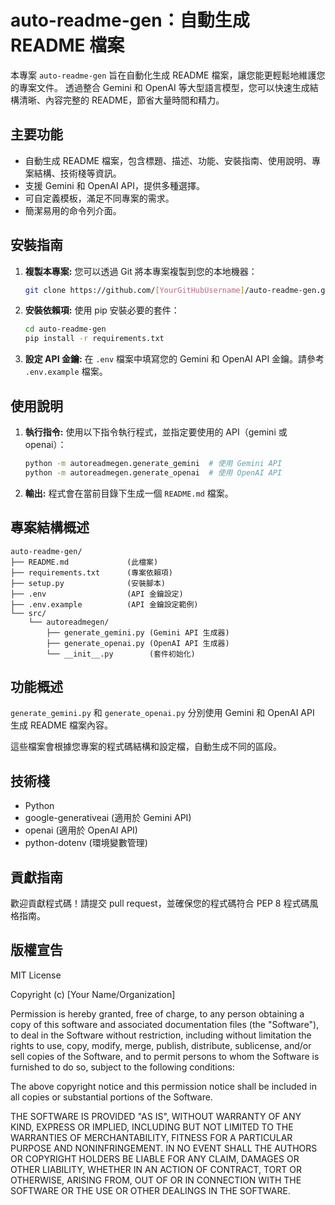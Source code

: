 # auto-readme-gen：自動生成 README 檔案

本專案 `auto-readme-gen` 旨在自動化生成 README 檔案，讓您能更輕鬆地維護您的專案文件。  透過整合 Gemini 和 OpenAI 等大型語言模型，您可以快速生成結構清晰、內容完整的 README，節省大量時間和精力。


## 主要功能

* 自動生成 README 檔案，包含標題、描述、功能、安裝指南、使用說明、專案結構、技術棧等資訊。
* 支援 Gemini 和 OpenAI API，提供多種選擇。
* 可自定義模板，滿足不同專案的需求。
* 簡潔易用的命令列介面。


## 安裝指南

1. **複製本專案:**  您可以透過 Git 將本專案複製到您的本地機器：

   ```bash
   git clone https://github.com/[YourGitHubUsername]/auto-readme-gen.git
   ```

2. **安裝依賴項:**  使用 pip 安裝必要的套件：

   ```bash
   cd auto-readme-gen
   pip install -r requirements.txt
   ```

3. **設定 API 金鑰:**  在 `.env` 檔案中填寫您的 Gemini 和 OpenAI API 金鑰。請參考 `.env.example` 檔案。


## 使用說明

1. **執行指令:** 使用以下指令執行程式，並指定要使用的 API（gemini 或 openai）：

   ```bash
   python -m autoreadmegen.generate_gemini  # 使用 Gemini API
   python -m autoreadmegen.generate_openai  # 使用 OpenAI API
   ```

2. **輸出:** 程式會在當前目錄下生成一個 `README.md` 檔案。


## 專案結構概述

```
auto-readme-gen/
├── README.md             (此檔案)
├── requirements.txt      (專案依賴項)
├── setup.py              (安裝腳本)
├── .env                  (API 金鑰設定)
├── .env.example          (API 金鑰設定範例)
└── src/
    └── autoreadmegen/
        ├── generate_gemini.py (Gemini API 生成器)
        ├── generate_openai.py (OpenAI API 生成器)
        └── __init__.py        (套件初始化)
```


## 功能概述

`generate_gemini.py` 和 `generate_openai.py` 分別使用 Gemini 和 OpenAI API 生成 README 檔案內容。

這些檔案會根據您專案的程式碼結構和設定檔，自動生成不同的區段。


## 技術棧

* Python
* google-generativeai (適用於 Gemini API)
* openai (適用於 OpenAI API)
* python-dotenv (環境變數管理)


## 貢獻指南

歡迎貢獻程式碼！請提交 pull request，並確保您的程式碼符合 PEP 8 程式碼風格指南。


## 版權宣告

MIT License

Copyright (c) [Your Name/Organization]

Permission is hereby granted, free of charge, to any person obtaining a copy
of this software and associated documentation files (the "Software"), to deal
in the Software without restriction, including without limitation the rights
to use, copy, modify, merge, publish, distribute, sublicense, and/or sell
copies of the Software, and to permit persons to whom the Software is
furnished to do so, subject to the following conditions:

The above copyright notice and this permission notice shall be included in all
copies or substantial portions of the Software.

THE SOFTWARE IS PROVIDED "AS IS", WITHOUT WARRANTY OF ANY KIND, EXPRESS OR
IMPLIED, INCLUDING BUT NOT LIMITED TO THE WARRANTIES OF MERCHANTABILITY,
FITNESS FOR A PARTICULAR PURPOSE AND NONINFRINGEMENT. IN NO EVENT SHALL THE
AUTHORS OR COPYRIGHT HOLDERS BE LIABLE FOR ANY CLAIM, DAMAGES OR OTHER
LIABILITY, WHETHER IN AN ACTION OF CONTRACT, TORT OR OTHERWISE, ARISING FROM,
OUT OF OR IN CONNECTION WITH THE SOFTWARE OR THE USE OR OTHER DEALINGS IN THE
SOFTWARE.
